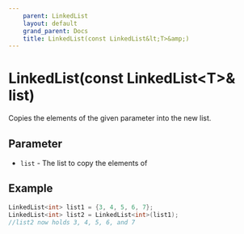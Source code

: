 ```yaml
---
    parent: LinkedList
    layout: default
    grand_parent: Docs
    title: LinkedList(const LinkedList&lt;T>&amp;)
---
```


# LinkedList(const LinkedList&lt;T>&amp; list)

Copies the elements of the given parameter into the new list.

## Parameter

- `list` - The list to copy the elements of

## Example

```cpp
LinkedList<int> list1 = {3, 4, 5, 6, 7};
LinkedList<int> list2 = LinkedList<int>(list1);
//list2 now holds 3, 4, 5, 6, and 7
```
